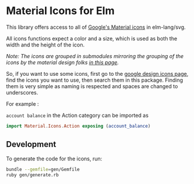 # Material Icons for Elm

This library offers access to all of [Google's Material icons](https://www.google.com/design/icons/) in elm-lang/svg.

All icons functions expect a color and a size, which is used as both the width and the height of the icon.

*Note: The icons are grouped in submodules mirroring the grouping of the icons by the material design folks [in this page](https://www.google.com/design/icons/).*

So, if you want to use some icons, first go to the [google design icons page](https://www.google.com/design/icons/), find the icons you want to use, then search them in this package. Finding them is very simple as naming is respected and spaces are changed to underscores.

For example :

`account balance` in the Action category can be imported as

```elm
import Material.Icons.Action exposing (account_balance)
```

## Development

To generate the code for the icons, run:

```bash
bundle --gemfile=gen/Gemfile
ruby gen/generate.rb
```


